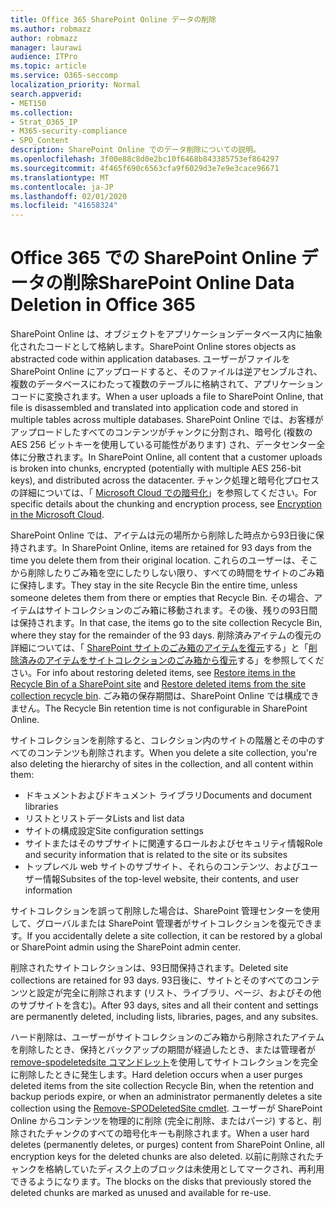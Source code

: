 ```yaml
---
title: Office 365 SharePoint Online データの削除
ms.author: robmazz
author: robmazz
manager: laurawi
audience: ITPro
ms.topic: article
ms.service: O365-seccomp
localization_priority: Normal
search.appverid:
- MET150
ms.collection:
- Strat_O365_IP
- M365-security-compliance
- SPO_Content
description: SharePoint Online でのデータ削除についての説明。
ms.openlocfilehash: 3f00e88c8d0e2bc10f6468b843385753ef864297
ms.sourcegitcommit: 4f465f690c6563cfa9f6029d3e7e9e3cace96671
ms.translationtype: MT
ms.contentlocale: ja-JP
ms.lasthandoff: 02/01/2020
ms.locfileid: "41658324"
---
```

# <a name="sharepoint-online-data-deletion-in-office-365"></a><span data-ttu-id="09169-103">Office 365 での SharePoint Online データの削除</span><span class="sxs-lookup"><span data-stu-id="09169-103">SharePoint Online Data Deletion in Office 365</span></span>

<span data-ttu-id="09169-104">SharePoint Online は、オブジェクトをアプリケーションデータベース内に抽象化されたコードとして格納します。</span><span class="sxs-lookup"><span data-stu-id="09169-104">SharePoint Online stores objects as abstracted code within application databases.</span></span> <span data-ttu-id="09169-105">ユーザーがファイルを SharePoint Online にアップロードすると、そのファイルは逆アセンブルされ、複数のデータベースにわたって複数のテーブルに格納されて、アプリケーションコードに変換されます。</span><span class="sxs-lookup"><span data-stu-id="09169-105">When a user uploads a file to SharePoint Online, that file is disassembled and translated into application code and stored in multiple tables across multiple databases.</span></span> <span data-ttu-id="09169-106">SharePoint Online では、お客様がアップロードしたすべてのコンテンツがチャンクに分割され、暗号化 (複数の AES 256 ビットキーを使用している可能性があります) され、データセンター全体に分散されます。</span><span class="sxs-lookup"><span data-stu-id="09169-106">In SharePoint Online, all content that a customer uploads is broken into chunks, encrypted (potentially with multiple AES 256-bit keys), and distributed across the datacenter.</span></span> <span data-ttu-id="09169-107">チャンク処理と暗号化プロセスの詳細については、「 [Microsoft Cloud での暗号化](https://docs.microsoft.com/microsoft-365/compliance/office-365-encryption-in-the-microsoft-cloud-overview)」を参照してください。</span><span class="sxs-lookup"><span data-stu-id="09169-107">For specific details about the chunking and encryption process, see [Encryption in the Microsoft Cloud](https://docs.microsoft.com/microsoft-365/compliance/office-365-encryption-in-the-microsoft-cloud-overview).</span></span> 

<span data-ttu-id="09169-108">SharePoint Online では、アイテムは元の場所から削除した時点から93日後に保持されます。</span><span class="sxs-lookup"><span data-stu-id="09169-108">In SharePoint Online, items are retained for 93 days from the time you delete them from their original location.</span></span> <span data-ttu-id="09169-109">これらのユーザーは、そこから削除したりごみ箱を空にしたりしない限り、すべての時間をサイトのごみ箱に保持します。</span><span class="sxs-lookup"><span data-stu-id="09169-109">They stay in the site Recycle Bin the entire time, unless someone deletes them from there or empties that Recycle Bin.</span></span> <span data-ttu-id="09169-110">その場合、アイテムはサイトコレクションのごみ箱に移動されます。その後、残りの93日間は保持されます。</span><span class="sxs-lookup"><span data-stu-id="09169-110">In that case, the items go to the site collection Recycle Bin, where they stay for the remainder of the 93 days.</span></span> <span data-ttu-id="09169-111">削除済みアイテムの復元の詳細については、「 [SharePoint サイトのごみ箱のアイテムを復元](https://support.office.com/article/6df466b6-55f2-4898-8d6e-c0dff851a0be#ID0EAADAAA=Online
)する」と「[削除済みのアイテムをサイトコレクションのごみ箱から復元](https://support.office.com/article/5fa924ee-16d7-487b-9a0a-021b9062d14b)する」を参照してください。</span><span class="sxs-lookup"><span data-stu-id="09169-111">For info about restoring deleted items, see [Restore items in the Recycle Bin of a SharePoint site](https://support.office.com/article/6df466b6-55f2-4898-8d6e-c0dff851a0be#ID0EAADAAA=Online
) and [Restore deleted items from the site collection recycle bin](https://support.office.com/article/5fa924ee-16d7-487b-9a0a-021b9062d14b).</span></span> <span data-ttu-id="09169-112">ごみ箱の保存期間は、SharePoint Online では構成できません。</span><span class="sxs-lookup"><span data-stu-id="09169-112">The Recycle Bin retention time is not configurable in SharePoint Online.</span></span>

<span data-ttu-id="09169-113">サイトコレクションを削除すると、コレクション内のサイトの階層とその中のすべてのコンテンツも削除されます。</span><span class="sxs-lookup"><span data-stu-id="09169-113">When you delete a site collection, you're also deleting the hierarchy of sites in the collection, and all content within them:</span></span>

- <span data-ttu-id="09169-114">ドキュメントおよびドキュメント ライブラリ</span><span class="sxs-lookup"><span data-stu-id="09169-114">Documents and document libraries</span></span>
- <span data-ttu-id="09169-115">リストとリストデータ</span><span class="sxs-lookup"><span data-stu-id="09169-115">Lists and list data</span></span>
- <span data-ttu-id="09169-116">サイトの構成設定</span><span class="sxs-lookup"><span data-stu-id="09169-116">Site configuration settings</span></span>
- <span data-ttu-id="09169-117">サイトまたはそのサブサイトに関連するロールおよびセキュリティ情報</span><span class="sxs-lookup"><span data-stu-id="09169-117">Role and security information that is related to the site or its subsites</span></span>
- <span data-ttu-id="09169-118">トップレベル web サイトのサブサイト、それらのコンテンツ、およびユーザー情報</span><span class="sxs-lookup"><span data-stu-id="09169-118">Subsites of the top-level website, their contents, and user information</span></span>

<span data-ttu-id="09169-119">サイトコレクションを誤って削除した場合は、SharePoint 管理センターを使用して、グローバルまたは SharePoint 管理者がサイトコレクションを復元できます。</span><span class="sxs-lookup"><span data-stu-id="09169-119">If you accidentally delete a site collection, it can be restored by a global or SharePoint admin using the SharePoint admin center.</span></span>

<span data-ttu-id="09169-120">削除されたサイトコレクションは、93日間保持されます。</span><span class="sxs-lookup"><span data-stu-id="09169-120">Deleted site collections are retained for 93 days.</span></span> <span data-ttu-id="09169-121">93日後に、サイトとそのすべてのコンテンツと設定が完全に削除されます (リスト、ライブラリ、ページ、およびその他のサブサイトを含む)。</span><span class="sxs-lookup"><span data-stu-id="09169-121">After 93 days, sites and all their content and settings are permanently deleted, including lists, libraries, pages, and any subsites.</span></span>

<span data-ttu-id="09169-122">ハード削除は、ユーザーがサイトコレクションのごみ箱から削除されたアイテムを削除したとき、保持とバックアップの期間が経過したとき、または管理者が[remove-spodeletedsite コマンドレット](/powershell/module/sharepoint-online/Remove-SPODeletedSite?view=sharepoint-ps)を使用してサイトコレクションを完全に削除したときに発生します。</span><span class="sxs-lookup"><span data-stu-id="09169-122">Hard deletion occurs when a user purges deleted items from the site collection Recycle Bin, when the retention and backup periods expire, or when an administrator permanently deletes a site collection using the [Remove-SPODeletedSite cmdlet](/powershell/module/sharepoint-online/Remove-SPODeletedSite?view=sharepoint-ps).</span></span> <span data-ttu-id="09169-123">ユーザーが SharePoint Online からコンテンツを物理的に削除 (完全に削除、またはパージ) すると、削除されたチャンクのすべての暗号化キーも削除されます。</span><span class="sxs-lookup"><span data-stu-id="09169-123">When a user hard deletes (permanently deletes, or purges) content from SharePoint Online, all encryption keys for the deleted chunks are also deleted.</span></span> <span data-ttu-id="09169-124">以前に削除されたチャンクを格納していたディスク上のブロックは未使用としてマークされ、再利用できるようになります。</span><span class="sxs-lookup"><span data-stu-id="09169-124">The blocks on the disks that previously stored the deleted chunks are marked as unused and available for re-use.</span></span>
